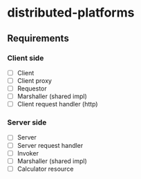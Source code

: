 # distributed-platforms
## Requirements
### Client side
- [ ] Client
- [ ] Client proxy
- [ ] Requestor
- [ ] Marshaller (shared impl)
- [ ] Client request handler (http)
### Server side
- [ ] Server
- [ ] Server request handler
- [ ] Invoker
- [ ] Marshaller (shared impl)
- [ ] Calculator resource 